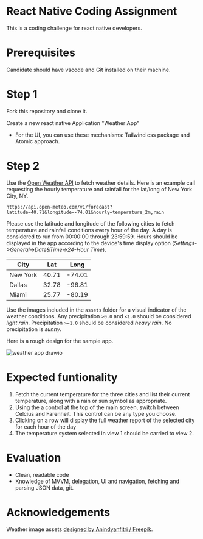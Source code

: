 # React Native Coding Assignment

This is a coding challenge for react native developers.  

# Prerequisites
Candidate should have vscode and Git installed on their machine.

# Step 1
Fork this repository and clone it.

Create a new react native Application "Weather App"
 * For the UI, you can use these mechanisms: Tailwind css package and Atomic approach.

# Step 2

Use the [Open Weather API](https://openweathermap.org/api) to fetch weather details. Here is an example call requesting the hourly temperature and rainfall for the lat/long of New York City, NY.

`https://api.open-meteo.com/v1/forecast?latitude=40.71&longitude=-74.01&hourly=temperature_2m,rain`

Please use the latitude and longitude of the following cities to fetch temperature and rainfall conditions every hour of the day. A day is considered to run from 00:00:00 through 23:59:59. Hours should be displayed in the app according to the device's time display option (_Settings->General->Date&Time->24-Hour Time_).

| City | Lat  | Long |
| ------- | --- | --- |
| New York | 40.71 | -74.01 |
| Dallas | 32.78 | -96.81 |
| Miami | 25.77 | -80.19 |

Use the images included in the `assets` folder for a visual indicator of the weather conditions. Any precipitation `>0.0` and `<1.0` should be considered *light rain*. Precipitation `>=1.0` should be considered *heavy rain*. No precipitation is *sunny*.

Here is a rough design for the sample app.

![weather app drawio](https://user-images.githubusercontent.com/1957407/206615131-5afcbb18-1d7e-4b38-b9f1-7f4b1333defd.png)


# Expected funtionality
1. Fetch the current temperature for the three cities and list their current temperature, along with a rain or sun symbol as appropriate. 
1. Using the a control at the top of the main screen, switch between Celcius and Farenheit. This control can be any type you choose.
1. Clicking on a row will display the full weather report of the selected city for each hour of the day
1. The temperature system selected in view 1 should be carried to view 2.


# Evaluation
- Clean, readable code
- Knowledge of MVVM, delegation, UI and navigation, fetching and parsing JSON data, git.

# Acknowledgements
Weather image assets <a href="http://www.freepik.com">designed by Anindyanfitri / Freepik</a>.
